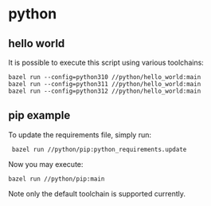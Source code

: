 # python

## hello world

It is possible to execute this script using various toolchains:
```
bazel run --config=python310 //python/hello_world:main
bazel run --config=python311 //python/hello_world:main
bazel run --config=python312 //python/hello_world:main
```

## pip example
To update the requirements file, simply run:
```
 bazel run //python/pip:python_requirements.update
```

Now you may execute:
```
bazel run //python/pip:main
```

Note only the default toolchain is supported currently.
